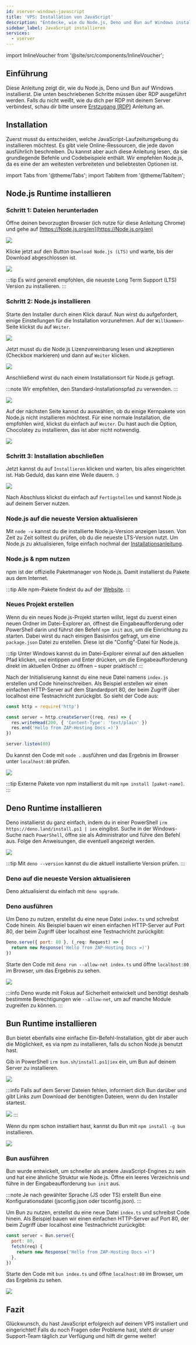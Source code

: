 ```yaml
---
id: vserver-windows-javascript
title: 'VPS: Installation von JavaScript'
description: "Entdecke, wie du Node.js, Deno und Bun auf Windows installierst, um deine JavaScript-Laufzeitumgebung effizient einzurichten → Jetzt mehr erfahren"
sidebar_label: JavaScript installieren
services:
  - vserver
---
```


import InlineVoucher from '@site/src/components/InlineVoucher';

## Einführung

Diese Anleitung zeigt dir, wie du Node.js, Deno und Bun auf Windows installierst. Die unten beschriebenen Schritte müssen über RDP ausgeführt werden. Falls du nicht weißt, wie du dich per RDP mit deinem Server verbindest, schau dir bitte unsere [Erstzugang (RDP)](vserver-windows-userdp.md) Anleitung an.
<InlineVoucher />

## Installation

Zuerst musst du entscheiden, welche JavaScript-Laufzeitumgebung du installieren möchtest. Es gibt viele Online-Ressourcen, die jede davon ausführlich beschreiben. Du kannst aber auch diese Anleitung lesen, da sie grundlegende Befehle und Codebeispiele enthält. Wir empfehlen Node.js, da es eine der am weitesten verbreiteten und beliebtesten Optionen ist.

import Tabs from '@theme/Tabs';
import TabItem from '@theme/TabItem';

<Tabs>
<TabItem value="Node.js Runtime" label="Node.js" default>

## Node.js Runtime installieren

### Schritt 1: Dateien herunterladen
Öffne deinen bevorzugten Browser (ich nutze für diese Anleitung Chrome) und gehe auf [https://Node.js.org/en](https://Node.js.org/en)

![](https://screensaver01.zap-hosting.com/index.php/s/FXEML6xiCedS7Nq/preview)

Klicke jetzt auf den Button `Download Node.js (LTS)` und warte, bis der Download abgeschlossen ist.

![](https://screensaver01.zap-hosting.com/index.php/s/EwjMejMYykPCQRQ/preview)

:::tip
Es wird generell empfohlen, die neueste Long Term Support (LTS) Version zu installieren.
:::

### Schritt 2: Node.js installieren
Starte den Installer durch einen Klick darauf. Nun wirst du aufgefordert, einige Einstellungen für die Installation vorzunehmen. Auf der `Willkommen`-Seite klickst du auf `Weiter`.

![](https://screensaver01.zap-hosting.com/index.php/s/4kZo7AFbMk58c2E/preview)

Jetzt musst du die Node.js Lizenzvereinbarung lesen und akzeptieren (Checkbox markieren) und dann auf `Weiter` klicken.

![](https://screensaver01.zap-hosting.com/index.php/s/sDNjGj7fCqHRFGp/preview)

Anschließend wirst du nach einem Installationsort für Node.js gefragt.

:::note
Wir empfehlen, den Standard-Installationspfad zu verwenden.
:::

![](https://screensaver01.zap-hosting.com/index.php/s/L2wNRLFfEo3H6wn/preview)

Auf der nächsten Seite kannst du auswählen, ob du einige Kernpakete von Node.js nicht installieren möchtest. Für eine normale Installation, die empfohlen wird, klickst du einfach auf `Weiter`. Du hast auch die Option, Chocolatey zu installieren, das ist aber nicht notwendig.

![](https://screensaver01.zap-hosting.com/index.php/s/y6ssQbn2psE5sFt/preview)

### Schritt 3: Installation abschließen
Jetzt kannst du auf `Installieren` klicken und warten, bis alles eingerichtet ist. Hab Geduld, das kann eine Weile dauern. :)

![](https://screensaver01.zap-hosting.com/index.php/s/Bdr4pfwS2HRoaS2/preview)

Nach Abschluss klickst du einfach auf `Fertigstellen` und kannst Node.js auf deinem Server nutzen.

### Node.js auf die neueste Version aktualisieren

Mit `node -v` kannst du die installierte Node.js-Version anzeigen lassen. Von Zeit zu Zeit solltest du prüfen, ob du die neueste LTS-Version nutzt. Um Node.js zu aktualisieren, folge einfach nochmal der [Installationsanleitung](vserver-windows-javascript.md#installing-nodejs-runtime).

### Node.js & npm nutzen

npm ist der offizielle Paketmanager von Node.js. Damit installierst du Pakete aus dem Internet.

:::tip
Alle npm-Pakete findest du auf der [Website](https://www.npmjs.com/).
:::

### Neues Projekt erstellen

Wenn du ein neues Node.js-Projekt starten willst, legst du zuerst einen neuen Ordner im Datei-Explorer an, öffnest die Eingabeaufforderung oder PowerShell darin und führst den Befehl `npm init` aus, um die Einrichtung zu starten. Dabei wirst du nach einigen Basisinfos gefragt, um eine `package.json` Datei zu erstellen. Diese ist die "Config"-Datei für Node.js.

:::tip
Unter Windows kannst du im Datei-Explorer einmal auf den aktuellen Pfad klicken, `cmd` eintippen und Enter drücken, um die Eingabeaufforderung direkt im aktuellen Ordner zu öffnen – super praktisch!
:::

Nach der Initialisierung kannst du eine neue Datei namens `index.js` erstellen und Code hineinschreiben. Als Beispiel erstellen wir einen einfachen HTTP-Server auf dem Standardport 80, der beim Zugriff über localhost eine Testnachricht zurückgibt. So sieht der Code aus:

```js
const http = require('http')

const server = http.createServer((req, res) => {
  res.writeHead(200, { 'Content-Type': 'text/plain' })
  res.end('Hello from ZAP-Hosting Docs =)')
})

server.listen(80)
```

Du kannst den Code mit `node .` ausführen und das Ergebnis im Browser unter `localhost:80` prüfen.

![](https://screensaver01.zap-hosting.com/index.php/s/kWRi9agrzkWc4rw/preview)

:::tip
Externe Pakete von npm installierst du mit `npm install [paket-name]`.
:::

</TabItem>

<TabItem value="Deno Runtime" label="Deno" default>

## Deno Runtime installieren

Deno installierst du ganz einfach, indem du in einer PowerShell `irm https://deno.land/install.ps1 | iex` eingibst. Suche in der Windows-Suche nach `PowerShell`, öffne sie als Administrator und führe den Befehl aus. Folge den Anweisungen, die eventuell angezeigt werden.

![](https://screensaver01.zap-hosting.com/index.php/s/jTdDo6c2Kx42o8B/preview)

:::tip
Mit `deno --version` kannst du die aktuell installierte Version prüfen.
:::

### Deno auf die neueste Version aktualisieren

Deno aktualisierst du einfach mit `deno upgrade`.

### Deno ausführen

Um Deno zu nutzen, erstellst du eine neue Datei `index.ts` und schreibst Code hinein. Als Beispiel bauen wir einen einfachen HTTP-Server auf Port 80, der beim Zugriff über localhost eine Testnachricht zurückgibt:

```js
Deno.serve({ port: 80 }, (_req: Request) => {
  return new Response('Hello from ZAP-Hosting Docs =)')
})
```

Starte den Code mit `deno run --allow-net index.ts` und öffne `localhost:80` im Browser, um das Ergebnis zu sehen.

![](https://screensaver01.zap-hosting.com/index.php/s/rswYFXWM9D5grpS/preview)

:::info
Deno wurde mit Fokus auf Sicherheit entwickelt und benötigt deshalb bestimmte Berechtigungen wie `--allow-net`, um auf manche Module zugreifen zu können.
:::

</TabItem>

<TabItem value="Bun Runtime" label="Bun" default>

## Bun Runtime installieren

Bun bietet ebenfalls eine einfache Ein-Befehl-Installation, gibt dir aber auch die Möglichkeit, es via npm zu installieren, falls du schon Node.js benutzt hast.

<Tabs>
<TabItem value="command" label="Befehl" default>

Gib in PowerShell `irm bun.sh/install.ps1|iex` ein, um Bun auf deinem Server zu installieren.

![](https://screensaver01.zap-hosting.com/index.php/s/65oooTQRGQPW8DS/preview)

:::info
Falls auf dem Server Dateien fehlen, informiert dich Bun darüber und gibt Links zum Download der benötigten Dateien, wenn du den Installer startest.

![](https://screensaver01.zap-hosting.com/index.php/s/kZsc5DF3BAiQ2fF/preview)
:::

</TabItem>
<TabItem value="npm" label="npm">

Wenn du npm schon installiert hast, kannst du Bun mit `npm install -g bun` installieren.

![](https://screensaver01.zap-hosting.com/index.php/s/cejbBAQdHxkrm2A/preview)

</TabItem>
</Tabs>

### Bun ausführen

Bun wurde entwickelt, um schneller als andere JavaScript-Engines zu sein und hat eine ähnliche Struktur wie Node.js. Öffne ein leeres Verzeichnis und führe in der Eingabeaufforderung `bun init` aus.

:::note
Je nach gewählter Sprache (JS oder TS) erstellt Bun eine Konfigurationsdatei (jsconfig.json oder tsconfig.json).
:::

Um Bun zu nutzen, erstellst du eine neue Datei `index.ts` und schreibst Code hinein. Als Beispiel bauen wir einen einfachen HTTP-Server auf Port 80, der beim Zugriff über localhost eine Testnachricht zurückgibt:

```js
const server = Bun.serve({
  port: 80,
  fetch(req) {
    return new Response('Hello from ZAP-Hosting Docs =)')
  },
})
```

Starte den Code mit `bun index.ts` und öffne `localhost:80` im Browser, um das Ergebnis zu sehen.

![](https://screensaver01.zap-hosting.com/index.php/s/oTco7F65bZbSGP9/preview)

</TabItem>
</Tabs>



## Fazit

Glückwunsch, du hast JavaScript erfolgreich auf deinem VPS installiert und eingerichtet! Falls du noch Fragen oder Probleme hast, steht dir unser Support-Team täglich zur Verfügung und hilft dir gerne weiter!

<InlineVoucher />